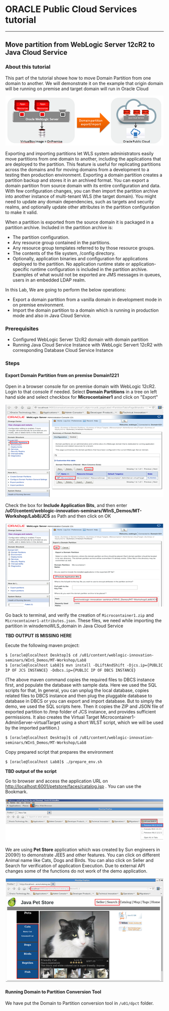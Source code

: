 # ORACLE Public Cloud Services tutorial #
-----
## Move partition from WebLogic Server 12cR2 to Java Cloud Service ##

### About this tutorial ###

This part of the tutorial showe how to move Domain Partition from one domain to another. We will demonstrate it on the example that origin domain will be running on premise and target domain will run in Oracle Cloud

![](images/part2.generic.overview.png)

Exporting and importing partitions let WLS system administrators easily move partitions from one domain to another, including the applications that are deployed to the partition. This feature is useful for replicating partitions across the domains and for moving domains from a development to a testing then production environment. 
Exporting a domain partition creates a partition backup and stores it in an archived format. You can export a domain partition from source domain with its entire configuration and data. With few configuration changes, you can then import the partition archive into another instance of multi-tenant WLS (the target domain). You might need to update any domain dependencies, such as targets and security realms, and optionally update other attributes in the partition configuration to make it valid. 

When a partition is exported from the source domain it is packaged in a partition archive. Included in the partition archive is:
- The partition configuration.
- Any resource group contained in the partitions.
- Any resource group templates referred to by those resource groups. 
- The contents of the file system, <partition-file-system>/config directory. 
- Optionally, application binaries and configuration for applications deployed to the partition. 
No application runtime state or application-specific runtime configuration is included in the partition archive. Examples of what would not be exported are JMS messages in queues, users in an embedded LDAP realm.

In this Lab, We are going to perform the below operations:
- Export a domain partition from a vanilla domain in development mode in on premise environment.
- Import the domain partition to a domain which is running in production mode and also in Java Cloud Service.

### Prerequisites ###

- Configured WebLogic Server 12cR2 domain with domain partition
- Running Java Cloud Service Instance with WebLogic Servert 12cR2 with corresponding Database Cloud Service Instance

### Steps ###

#### Export Domain Partition from on premise Domain1221 ####

Open in a browser console for on premise domain with WebLogic 12cR2. Login to that console if needed. Select **Domain Partitions** in a tree on left hand side and select checkbox for **Microcontainer1** and click on "Export" 

![](images/console.12cR2.domain.partition.export.png)

Check the box for **Include Application Bits**, and then enter **/u01/content/weblogic-innovation-seminars/WInS_Demos/MT-Workshop/Lab8/JCS** as Path and then click on OK

![](images/console.12cR2.domain.partition.export.details.png)

Go back to terminal, and verify the creation of `Microcontainer1.zip` and `Microcontainer1-attributes.json`. These files, we need while importing the partition in winsdemoWLS_domain in Java Cloud Service

**TBD OUTPUT IS MISSING HERE**

Eecute the following maven project:
  
    $ [oracle@localhost Desktop]$ cd /u01/content/weblogic-innovation-seminars/WInS_Demos/MT-Workshop/Lab8
    $ [oracle@localhost Lab8]$ mvn install -DLiftAndShift -Djcs.ip={PUBLIC IP OF JCS INSTANCE} -Ddbcs.ip={PUBLIC IP OF DBCS INSTANCE}
  
  

 
(The above maven command copies the required files to DBCS instance first, and populate the database with sample data. Here we used the SQL scripts for that, In general, you can unplug the local database, copies related files to DBCS instance and then plug the pluggable database to database in DBCS or you can export and import database. But to simply the demo, we used the SQL scripts here. Then it copies the ZIP and JSON file of exported partition to /tmp folder of JCS instance, and provides sufficient permissions. It also creates the Virtual Target Microcontainer1-AdminServer-virtualTarget using a short WLST script, which we will be used by the imported partition.)


    $ [oracle@localhost Desktop]$ cd /u01/content/weblogic-innovation-seminars/WInS_Demos/MT-Workshop/Lab8
  

Copy prepared script that prepares the environment

    $ [oracle@localhost Lab8]$ ./prepare_env.sh 

**TBD output of the script**

Go to browser and access the application URL on [http://localhost:6001/petstore/faces/catalog.jsp](http://localhost:6001/petstore/faces/catalog.jsp) . You can use the Bookmark.

![](images/call.petstore.on.11g.png)

We are using **Pet Store** application which was created by Sun engineers in 2009(!) to demonstrate JEE5 and other features. You can click on different Animal name like Cats, Dogs and Birds. You can also click on Seller and Search for verification of application Execution. Due to external API changes some of the functions do not work of the demo application. 

![](images/petstore.on.11g.png)


#### Running Domain to Partition Conversion Tool ####

We have put the Domain to Partition conversion tool in `/u01/dpct` folder.


